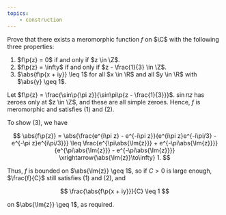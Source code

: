 ```yaml
---
topics:
    - construction
---
```


<problem>

Prove that there exists a meromorphic function $f$ on $\C$ with the following three properties:

1. $f\p{z} = 0$ if and only if $z \in \Z$.
2. $f\p{z} = \infty$ if and only if $z - \frac{1}{3} \in \Z$.
3. $\abs{f\p{x + iy}} \leq 1$ for all $x \in \R$ and all $y \in \R$ with $\abs{y} \geq 1$.

</problem>

<solution>

Let $f\p{z} = \frac{\sin\p{\pi z}}{\sin\pi\p{z - \frac{1}{3}}}$. $\sin\pi z$ has zeroes only at $z \in \Z$, and these are all simple zeroes. Hence, $f$ is meromorphic and satisfies (1) and (2).

To show (3), we have

$$
\abs{f\p{z}}
    = \abs{\frac{e^{i\pi z} - e^{-i\pi z}}{e^{i\pi z}e^{-i\pi/3} - e^{-\pi z}e^{i\pi/3}}}
    \leq \frac{e^{\pi\abs{\Im{z}}} + e^{-\pi\abs{\Im{z}}}}{e^{\pi\abs{\Im{z}}} - e^{-\pi\abs{\Im{z}}}}
    \xrightarrow{\abs{\Im{z}}\to\infty} 1.
$$

Thus, $f$ is bounded on $\abs{\Im{z}} \geq 1$, so if $C > 0$ is large enough, $\frac{f}{C}$ still satisfies (1) and (2), and

$$
\frac{\abs{f\p{x + iy}}}{C} \leq 1
$$

on $\abs{\Im{z}} \geq 1$, as required.

</solution>
